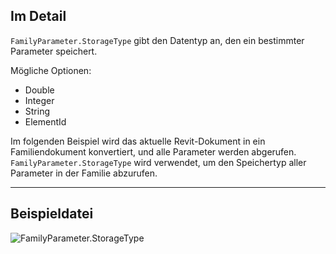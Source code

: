 ## Im Detail
`FamilyParameter.StorageType` gibt den Datentyp an, den ein bestimmter Parameter speichert.

Mögliche Optionen:
- Double
- Integer
- String
- ElementId

Im folgenden Beispiel wird das aktuelle Revit-Dokument in ein Familiendokument konvertiert, und alle Parameter werden abgerufen. `FamilyParameter.StorageType` wird verwendet, um den Speichertyp aller Parameter in der Familie abzurufen.
___
## Beispieldatei

![FamilyParameter.StorageType](./Revit.Elements.FamilyParameter.StorageType_img.jpg)

